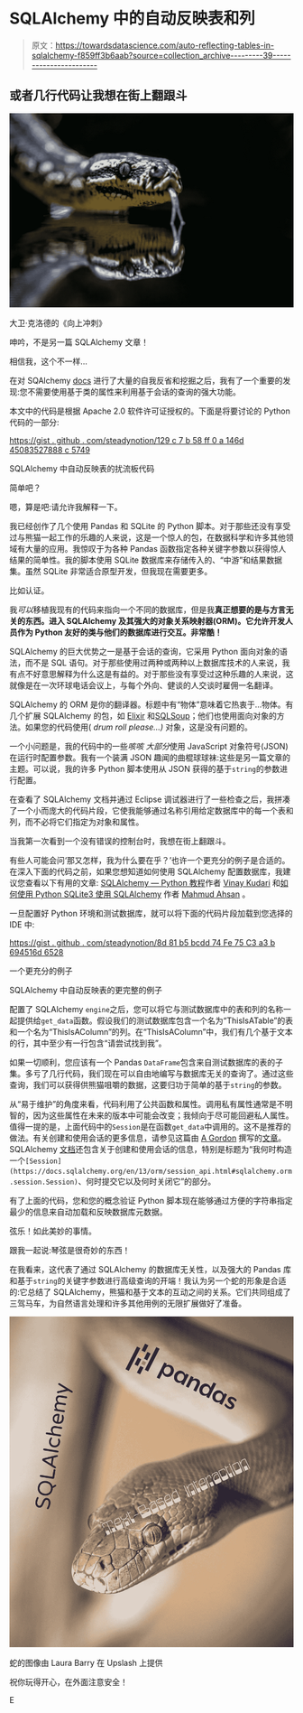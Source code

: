 # SQLAlchemy 中的自动反映表和列

> 原文：<https://towardsdatascience.com/auto-reflecting-tables-in-sqlalchemy-f859ff3b6aab?source=collection_archive---------39----------------------->

## 或者几行代码让我想在街上翻跟斗

![](img/3fd05accf011043f37078d945718b9db.png)

大卫·克洛德的《向上冲刺》

呻吟，不是另一篇 SQLAlchemy 文章！

相信我，这个不一样…

在对 SQAlchemy [docs](https://docs.sqlalchemy.org/en/13/) 进行了大量的自我反省和挖掘之后，我有了一个重要的发现:您不需要使用基于类的属性来利用基于会话的查询的强大功能。

本文中的代码是根据 Apache 2.0 软件许可证授权的。下面是将要讨论的 Python 代码的一部分:

[https://gist . github . com/steadynotion/129 c 7 b 58 ff 0 a 146d 45083527888 c 5749](https://gist.github.com/steadynotion/129c7b58ff0a146d45083527888c5749)

SQLAlchemy 中自动反映表的扰流板代码

简单吧？

嗯，算是吧:请允许我解释一下。

我已经创作了几个使用 Pandas 和 SQLite 的 Python 脚本。对于那些还没有享受过与熊猫一起工作的乐趣的人来说，这是一个惊人的包，在数据科学和许多其他领域有大量的应用。我惊叹于为各种 Pandas 函数指定各种关键字参数以获得惊人结果的简单性。我的脚本使用 SQLite 数据库来存储传入的、“中游”和结果数据集。虽然 SQLite 非常适合原型开发，但我现在需要更多。

比如认证。

我*可以*移植我现有的代码来指向一个不同的数据库，但是我**真正想要的是与方言无关的东西。进入 SQLAlchemy 及其强大的对象关系映射器(ORM)。它允许开发人员作为 Python 友好的类与他们的数据库进行交互。非常酷！**

SQLAlchemy 的巨大优势之一是基于会话的查询，它采用 Python 面向对象的语法，而不是 SQL 语句。对于那些使用过两种或两种以上数据库技术的人来说，我有点不好意思解释为什么这是有益的。对于那些没有享受过这种乐趣的人来说，这就像是在一次环球电话会议上，与每个外向、健谈的人交谈时雇佣一名翻译。

SQLAlchemy 的 ORM 是你的翻译器。标题中有“物体”意味着它热衷于…物体。有几个扩展 SQLAlchemy 的包，如 [Elixir](https://pypi.org/project/Elixir/) 和[SQLSoup](https://pypi.org/project/sqlsoup/)；他们也使用面向对象的方法。如果您的代码使用( *drum roll please…)* 对象，这是没有问题的。

一个小问题是，我的代码中的一些*咳咳* *大部分*使用 JavaScript 对象符号(JSON)在运行时配置参数。我有一个装满 JSON 趣闻的曲棍球球袜:这些是另一篇文章的主题。可以说，我的许多 Python 脚本使用从 JSON 获得的基于`string`的参数进行配置。

在查看了 SQLAlchemy 文档并通过 Eclipse 调试器进行了一些检查之后，我拼凑了一个小而庞大的代码片段，它使我能够通过名称引用给定数据库中的每一个表和列，而不必将它们指定为对象和属性。

当我第一次看到一个没有错误的控制台时，我想在街上翻跟斗。

有些人可能会问‘那又怎样，我为什么要在乎？’也许一个更充分的例子是合适的。在深入下面的代码之前，如果您想知道如何使用 SQLAlchemy 配置数据库，我建议您查看以下有用的文章: [SQLAlchemy — Python 教程](https://medium.com/hacking-datascience/sqlalchemy-python-tutorial-abcc2ec77b57)作者 [Vinay Kudari](https://medium.com/u/3fbe4f6ebe31?source=post_page-----f859ff3b6aab--------------------------------) 和[如何使用 Python SQLite3 使用 SQLAlchemy](https://medium.com/@mahmudahsan/how-to-use-python-sqlite3-using-sqlalchemy-158f9c54eb32) 作者 [Mahmud Ahsan](https://medium.com/u/4ba89fe45bd8?source=post_page-----f859ff3b6aab--------------------------------) 。

一旦配置好 Python 环境和测试数据库，就可以将下面的代码片段加载到您选择的 IDE 中:

[https://gist . github . com/steadynotion/8d 81 b5 bcdd 74 Fe 75 C3 a3 b 694516d 6528](https://gist.github.com/steadynotion/8d81b5bcdd74fe75c3a3b694516d6528)

一个更充分的例子

SQLAlchemy 中自动反映表的更完整的例子

配置了 SQLAlchemy `engine`之后，您可以将它与测试数据库中的表和列的名称一起提供给`get_data`函数。假设我们的测试数据库包含一个名为“ThisIsATable”的表和一个名为“ThisIsAColumn”的列。在“ThisIsAColumn”中，我们有几个基于文本的行，其中至少有一行包含“请尝试找到我”。

如果一切顺利，您应该有一个 Pandas `DataFrame`包含来自测试数据库的表的子集。多亏了几行代码，我们现在可以自由地编写与数据库无关的查询了。通过这些查询，我们可以获得供熊猫咀嚼的数据，这要归功于简单的基于`string`的参数。

从“易于维护”的角度来看，代码利用了公共函数和属性。调用私有属性通常是不明智的，因为这些属性在未来的版本中可能会改变；我倾向于尽可能回避私人属性。值得一提的是，上面代码中的`Session`是在函数`get_data`中调用的。这不是推荐的做法。有关创建和使用会话的更多信息，请参见这篇由 [A Gordon](https://medium.com/u/a353b021023b?source=post_page-----f859ff3b6aab--------------------------------) 撰写的[文章](https://medium.com/dataexplorations/sqlalchemy-orm-a-more-pythonic-way-of-interacting-with-your-database-935b57fd2d4d)。SQLAlchemy [文档](https://docs.sqlalchemy.org/en/13/orm/session_basics.html)还包含关于创建和使用会话的信息，特别是标题为“我何时构造一个`[Session](https://docs.sqlalchemy.org/en/13/orm/session_api.html#sqlalchemy.orm.session.Session)`、何时提交它以及何时关闭它”的部分。

有了上面的代码，您和您的概念验证 Python 脚本现在能够通过方便的字符串指定最少的信息来自动加载和反映数据库元数据。

弦乐！如此美妙的事情。

跟我一起说:琴弦是很奇妙的东西！

在我看来，这代表了通过 SQLAlchemy 的数据库无关性，以及强大的 Pandas 库和基于`string`的关键字参数进行高级查询的开端！我认为另一个蛇的形象是合适的:它总结了 SQLAlchemy，熊猫和基于文本的互动之间的关系。它们共同组成了三驾马车，为自然语言处理和许多其他用例的无限扩展做好了准备。

![](img/b1fecb218cf748a5ba1c9d89e9e1c2ec.png)

蛇的图像由 Laura Barry 在 Upslash 上提供

祝你玩得开心，在外面注意安全！

E